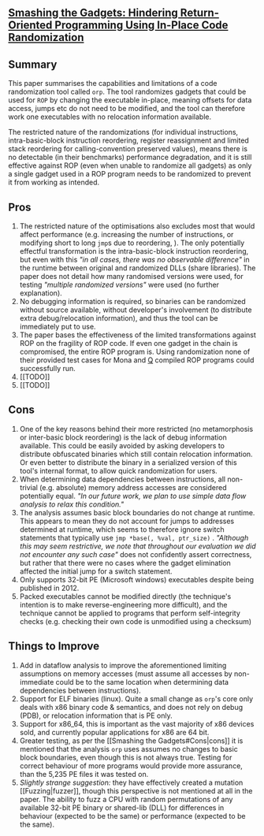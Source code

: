 ## [Smashing the Gadgets: Hindering Return-Oriented Programming Using In-Place Code Randomization](https://comp97109.doc.ic.ac.uk/reading/smashing-rop.pdf)
## Summary
This paper summarises the capabilities and limitations of a code randomization tool called `orp`.
The tool randomizes gadgets that could be used for `ROP` by changing the executable in-place, meaning offsets for data access, jumps etc do not need to be modified, and the tool can therefore work one executables with no relocation information available.

The restricted nature of the randomizations (for individual instructions, intra-basic-block instruction reordering, register reassignment and limited stack reordering for calling-convention preserved values), means there is no detectable (in their benchmarks) performance degradation, and it is still effective against ROP (even when unable to randomize all gadgets) as only a single gadget used in a ROP program needs to be randomized to prevent it from working as intended.
## Pros
1. The restricted nature of the optimisations also excludes most that would affect performance (e.g. increasing the number of instructions, or modifying short to long `jmp`s due to reordering, ). The only potentially effectful transformation is the intra-basic-block instruction reordering, but even with this _*"in all cases, there was no observable difference"*_ in the runtime between original and randomized DLLs (share libraries). The paper does not detail how many randomised versions were used, for testing _*"multiple randomized versions"*_ were used (no further explanation).
2. No debugging information is required, so binaries can be randomized without source available, without developer's involvement (to distribute extra debug/relocation information), and thus the tool can be immediately put to use.
3. The paper bases the effectiveness of the limited transformations against ROP on the fragility of ROP code. If even one gadget in the chain is compromised, the entire ROP program is. Using randomization none of their provided test cases for Mona and [Q](https://edmcman.github.io/papers/usenix11.pdf) compiled ROP programs could successfully run.
4. [[TODO]]
5. [[TODO]]
## Cons

1. One of the key reasons behind their more restricted (no metamorphosis or inter-basic block reordering) is the lack of debug information available. This could be easily avoided by asking developers to distribute obfuscated binaries which still contain relocation information. Or even better to distribute the binary in a serialized version of this tool's internal format, to allow quick randomization for users.
2. When determining data dependencies between instructions, all non-trivial (e.g. absolute) memory address accesses are considered potentially equal. *"In our future work, we plan to use simple data flow analysis to relax this condition."*
3. The analysis assumes basic block boundaries do not change at runtime. This appears to mean they do not account for jumps to addresses determined at runtime, which seems to therefore ignore switch statements that typically use `jmp *base(, %val, ptr_size)` .  _"Although this may seem restrictive, we note that throughout our evaluation we did not encounter any such case"_ does not confidently assert correctness, but rather that there were no cases where the gadget elimination affected the initial jump for a switch statement. 
4. Only supports 32-bit PE (Microsoft windows) executables despite being published in 2012.
5. Packed executables cannot be modified directly (the technique's intention is to make reverse-engineering more difficult), and the technique cannot be applied to programs that perform self-integrity checks (e.g. checking their own code is unmodified using a checksum)
## Things to Improve
1. Add in dataflow analysis to improve the aforementioned limiting assumptions on memory accesses (must assume all accesses by non-immediate could be to the same location when determining data dependencies between instructions).
2. Support for ELF binaries (linux). Quite a small change as `orp`'s core only deals with x86 binary code & semantics, and does not rely on debug (PDB), or relocation information that is PE only.
3. Support for x86_64, this is important as the vast majority of x86 devices sold, and currently popular applications for x86 are 64 bit.
4. Greater testing, as per the [[Smashing the Gadgets#Cons|cons]] it is mentioned that the analysis `orp` uses assumes no changes to basic block boundaries, even though this is not always true. Testing for correct behaviour of more programs would provide more assurance, than the 5,235 PE files it was tested on.
5. *Slightly strange suggestion:* they have effectively created a mutation [[Fuzzing|fuzzer]], though this perspective is not mentioned at all in the paper. The ability to fuzz a CPU with random permutations of any available 32-bit PE binary or shared-lib (DLL) for differences in behaviour (expected to be the same) or performance (expected to be the same).